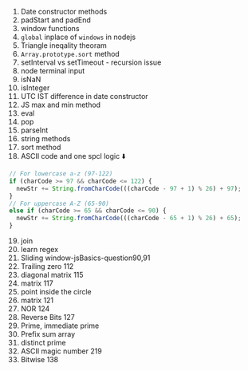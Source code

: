 1. Date constructor methods
2. padStart and padEnd
3. window functions
4. `global` inplace of `windows` in nodejs
5. Triangle ineqality theoram
6. `Array.prototype.sort` method
7. setInterval vs setTimeout - recursion issue
8. node terminal input
9. isNaN
10. isInteger
11. UTC IST difference in date constructor
12. JS max and min method
13. eval
14. pop
15. parseInt
16. string methods
17. sort method
18. ASCII code and one spcl logic ⬇️

```js
// For lowercase a-z (97-122)
if (charCode >= 97 && charCode <= 122) {
  newStr += String.fromCharCode(((charCode - 97 + 1) % 26) + 97);
}
// For uppercase A-Z (65-90)
else if (charCode >= 65 && charCode <= 90) {
  newStr += String.fromCharCode(((charCode - 65 + 1) % 26) + 65);
}
```

19. join
20. learn regex
21. Sliding window-jsBasics-question90,91
22. Trailing zero 112
23. diagonal matrix 115
24. matrix 117
25. point inside the circle
26. matrix 121
27. NOR 124
28. Reverse Bits 127
29. Prime, immediate prime
30. Prefix sum array
31. distinct prime
32. ASCII magic number 219
33. Bitwise 138
